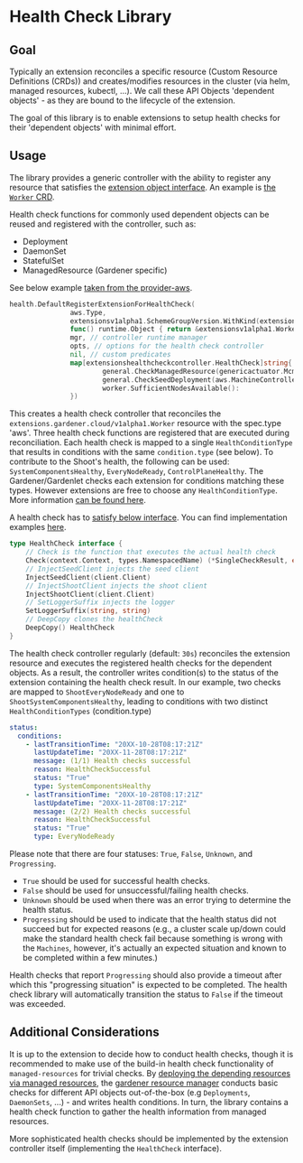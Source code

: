 # Health Check Library

## Goal

Typically an extension reconciles a specific resource (Custom Resource Definitions (CRDs)) and creates/modifies resources in the cluster (via helm, managed resources, kubectl, ...).
We call these API Objects 'dependent objects' - as they are bound to the lifecycle of the extension.

The goal of this library is to enable extensions to setup health checks for their 'dependent objects' with minimal effort.

## Usage

The library provides a generic controller with the ability to register any resource that satisfies the [extension object interface](https://github.com/gardener/gardener/blob/master/pkg/apis/extensions/v1alpha1/types.go).
An example is [the `Worker` CRD](https://github.com/gardener/gardener/blob/master/pkg/apis/extensions/v1alpha1/types_worker.go).

Health check functions for commonly used dependent objects can be reused and registered with the controller, such as:
- Deployment
- DaemonSet
- StatefulSet
- ManagedResource (Gardener specific)

See below example [taken from the provider-aws](https://github.com/gardener/gardener-extension-provider-aws/blob/master/pkg/controller/healthcheck/add.go).
```go
health.DefaultRegisterExtensionForHealthCheck(
               aws.Type,
               extensionsv1alpha1.SchemeGroupVersion.WithKind(extensionsv1alpha1.WorkerResource),
               func() runtime.Object { return &extensionsv1alpha1.Worker{} },
               mgr, // controller runtime manager
               opts, // options for the health check controller
               nil, // custom predicates
               map[extensionshealthcheckcontroller.HealthCheck]string{
                       general.CheckManagedResource(genericactuator.McmShootResourceName): string(gardencorev1beta1.ShootSystemComponentsHealthy),
                       general.CheckSeedDeployment(aws.MachineControllerManagerName):      string(gardencorev1beta1.ShootEveryNodeReady),
                       worker.SufficientNodesAvailable():                                  string(gardencorev1beta1.ShootEveryNodeReady),
               })
```
This creates a health check controller that reconciles the `extensions.gardener.cloud/v1alpha1.Worker` resource with the spec.type 'aws'.
Three health check functions are registered that are executed during reconciliation.
Each health check is mapped to a single `HealthConditionType` that results in conditions with the same `condition.type` (see below).
To contribute to the Shoot's health, the following can be used: `SystemComponentsHealthy`, `EveryNodeReady`, `ControlPlaneHealthy`.
The Gardener/Gardenlet checks each extension for conditions matching these types.
However extensions are free to choose any `HealthConditionType`.
More information [can be found here](https://github.com/gardener/gardener/blob/master/docs/extensions/shoot-health-status-conditions.md).

A health check has to [satisfy below interface](https://github.com/gardener/gardener/blob/master/extensions/pkg/controller/healthcheck/actuator.go).
You can find implementation examples [here](https://github.com/gardener/gardener/tree/master/extensions/pkg/controller/healthcheck/general).
```go
type HealthCheck interface {
    // Check is the function that executes the actual health check
    Check(context.Context, types.NamespacedName) (*SingleCheckResult, error)
    // InjectSeedClient injects the seed client
    InjectSeedClient(client.Client)
    // InjectShootClient injects the shoot client
    InjectShootClient(client.Client)
    // SetLoggerSuffix injects the logger
    SetLoggerSuffix(string, string)
    // DeepCopy clones the healthCheck
    DeepCopy() HealthCheck
}
```

The health check controller regularly (default: `30s`) reconciles the extension resource and executes the registered health checks for the dependent objects.
As a result, the controller writes condition(s) to the status of the extension containing the health check result.
In our example, two checks are mapped to `ShootEveryNodeReady` and one to `ShootSystemComponentsHealthy`, leading to conditions with two distinct `HealthConditionTypes` (condition.type)

```yaml
status:
  conditions:
    - lastTransitionTime: "20XX-10-28T08:17:21Z"
      lastUpdateTime: "20XX-11-28T08:17:21Z"
      message: (1/1) Health checks successful
      reason: HealthCheckSuccessful
      status: "True"
      type: SystemComponentsHealthy
    - lastTransitionTime: "20XX-10-28T08:17:21Z"
      lastUpdateTime: "20XX-11-28T08:17:21Z"
      message: (2/2) Health checks successful
      reason: HealthCheckSuccessful
      status: "True"
      type: EveryNodeReady
```

Please note that there are four statuses: `True`, `False`, `Unknown`, and `Progressing`.

* `True` should be used for successful health checks.
* `False` should be used for unsuccessful/failing health checks.
* `Unknown` should be used when there was an error trying to determine the health status.
* `Progressing` should be used to indicate that the health status did not succeed but for expected reasons (e.g., a cluster scale up/down could make the standard health check fail because something is wrong with the `Machines`, however, it's actually an expected situation and known to be completed within a few minutes.)

Health checks that report `Progressing` should also provide a timeout after which this "progressing situation" is expected to be completed.
The health check library will automatically transition the status to `False` if the timeout was exceeded.

## Additional Considerations

It is up to the extension to decide how to conduct health checks, though it is recommended to make use of the build-in health check functionality of `managed-resources` for trivial checks.
By [deploying the depending resources via managed resources](https://github.com/gardener/gardener/blob/master/extensions/pkg/controller/worker/genericactuator/machine_controller_manager.go), the [gardener resource manager](https://github.com/gardener/gardener-resource-manager) conducts basic checks for different API objects out-of-the-box (e.g `Deployments`, `DaemonSets`, ...) - and writes health conditions.
In turn, the library contains a health check function to gather the health information from managed resources.

More sophisticated health checks should be implemented by the extension controller itself (implementing the `HealthCheck` interface).
